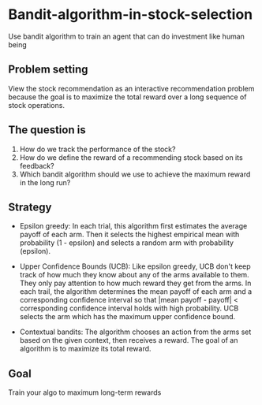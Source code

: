 # Bandit-algorithm-in-stock-selection
Use bandit algorithm to train an agent that can do investment like human being

## Problem setting
View the stock recommendation as an interactive recommendation problem because the goal is to maximize the total reward over a long sequence of stock operations.

## The question is
1. How do we track the performance of the stock?
2. How do we define the reward of a recommending stock based on its feedback?
3. Which bandit algorithm should we use to achieve the maximum reward in the long run?

## Strategy
- Epsilon greedy: In each trial, this algorithm first estimates the average payoff of each arm. Then it selects the highest empirical mean with probability (1 - epsilon) and selects a random arm with probability (epsilon).

- Upper Confidence Bounds (UCB): Like epsilon greedy, UCB don't keep track of how much they know about any of the arms available to them. They only pay attention to how much reward they get from the arms. In each trail, the algorithm determines the mean payoff of each arm and a corresponding confidence interval so that |mean payoff - payoff| < corresponding confidence interval holds with high probability. UCB selects the arm which has the maximum upper confidence bound.

- Contextual bandits: The algorithm chooses an action from the arms set based on the given context, then receives a reward. The goal of an algorithm is to maximize its total reward.

## Goal
Train your algo to maximum long-term rewards
